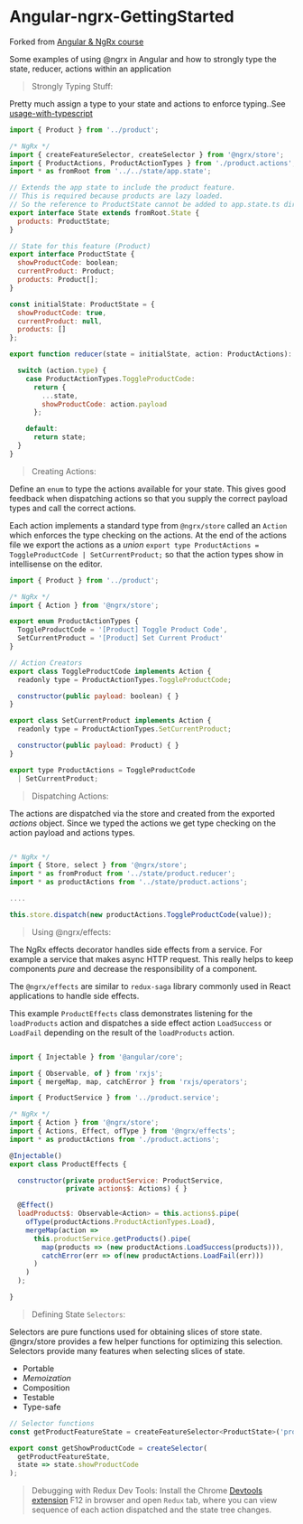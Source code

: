 # Angular-ngrx-GettingStarted
Forked from [Angular & NgRx course](https://github.com/DeborahK/Angular-NgRx-GettingStarted)

Some examples of using @ngrx in Angular and how to strongly type the state, reducer, actions within an application

> Strongly Typing Stuff:

Pretty much assign a type to your state and actions to enforce typing..See [usage-with-typescript](https://redux.js.org/recipes/usage-with-typescript)

```javascript
import { Product } from '../product';

/* NgRx */
import { createFeatureSelector, createSelector } from '@ngrx/store';
import { ProductActions, ProductActionTypes } from './product.actions';
import * as fromRoot from '../../state/app.state';

// Extends the app state to include the product feature.
// This is required because products are lazy loaded.
// So the reference to ProductState cannot be added to app.state.ts directly.
export interface State extends fromRoot.State {
  products: ProductState;
}

// State for this feature (Product)
export interface ProductState {
  showProductCode: boolean;
  currentProduct: Product;
  products: Product[];
}

const initialState: ProductState = {
  showProductCode: true,
  currentProduct: null,
  products: []
};

export function reducer(state = initialState, action: ProductActions): ProductState {

  switch (action.type) {
    case ProductActionTypes.ToggleProductCode:
      return {
        ...state,
        showProductCode: action.payload
      };

    default:
      return state;
  }
}

```

> Creating Actions:

Define an `enum` to type the actions available for your state. This gives good feedback when
dispatching actions so that you supply the correct payload types and  call the correct actions.

Each action implements a standard type from `@ngrx/store` called an `Action` which enforces
the type checking on the actions. At the end of the actions file we export the actions as a _union_ `export type ProductActions = ToggleProductCode | SetCurrentProduct;` so that the action types show in intellisense on the editor.

```javascript
import { Product } from '../product';

/* NgRx */
import { Action } from '@ngrx/store';

export enum ProductActionTypes {
  ToggleProductCode = '[Product] Toggle Product Code',
  SetCurrentProduct = '[Product] Set Current Product'
}

// Action Creators
export class ToggleProductCode implements Action {
  readonly type = ProductActionTypes.ToggleProductCode;

  constructor(public payload: boolean) { }
}

export class SetCurrentProduct implements Action {
  readonly type = ProductActionTypes.SetCurrentProduct;

  constructor(public payload: Product) { }
}

export type ProductActions = ToggleProductCode
  | SetCurrentProduct;


```


> Dispatching Actions:

The actions are dispatched via the store and created from the exported _actions_ object. 
Since we typed the actions we get type checking on the action payload and actions types.

```javascript

/* NgRx */
import { Store, select } from '@ngrx/store';
import * as fromProduct from '../state/product.reducer';
import * as productActions from '../state/product.actions';

....

this.store.dispatch(new productActions.ToggleProductCode(value));


```

> Using @ngrx/effects:

The NgRx effects decorator handles side effects from a service. For example a service that makes async HTTP request. This really helps to keep components _pure_ and decrease the responsibility of a component. 

The `@ngrx/effects` are similar to `redux-saga` library commonly used in React applications to handle side effects.

This example `ProductEffects` class demonstrates listening for the `loadProducts`
action and dispatches a side effect action `LoadSuccess` or `LoadFail` depending on the result of the `loadProducts` action.

```javascript

import { Injectable } from '@angular/core';

import { Observable, of } from 'rxjs';
import { mergeMap, map, catchError } from 'rxjs/operators';

import { ProductService } from '../product.service';

/* NgRx */
import { Action } from '@ngrx/store';
import { Actions, Effect, ofType } from '@ngrx/effects';
import * as productActions from './product.actions';

@Injectable()
export class ProductEffects {

  constructor(private productService: ProductService,
              private actions$: Actions) { }

  @Effect()
  loadProducts$: Observable<Action> = this.actions$.pipe(
    ofType(productActions.ProductActionTypes.Load),
    mergeMap(action =>
      this.productService.getProducts().pipe(
        map(products => (new productActions.LoadSuccess(products))),
        catchError(err => of(new productActions.LoadFail(err)))
      )
    )
  );

}

```

> Defining State `Selectors`:

Selectors are pure functions used for obtaining slices of store state. @ngrx/store provides a few helper functions for optimizing this selection. Selectors provide many features when selecting slices of state. 

- Portable
- _Memoization_
- Composition
- Testable
- Type-safe

```javascript
// Selector functions
const getProductFeatureState = createFeatureSelector<ProductState>('products');

export const getShowProductCode = createSelector(
  getProductFeatureState,
  state => state.showProductCode
);

```

> Debugging with Redux Dev Tools:
> Install the Chrome [Devtools extension](https://ngrx.io/guide/store-devtools)
> F12 in browser and open `Redux` tab, where you can view sequence of each action dispatched and the state tree changes.